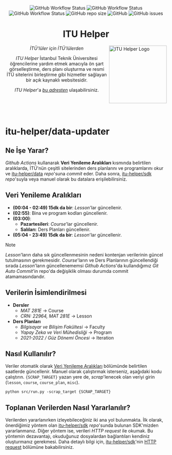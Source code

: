 <div align="center">

![GitHub Workflow Status](https://img.shields.io/github/actions/workflow/status/itu-helper/data-updater/refresh_lessons.yml?label=Refreshing%20Lesson&logo=docusign&style=flat-square)
![GitHub Workflow Status](https://img.shields.io/github/actions/workflow/status/itu-helper/data-updater/refresh_courses_and_plans.yml?label=Refreshing%20Courses%20%26%20Course%20Plans&logo=docusign&style=flat-square)
![GitHub Workflow Status](https://img.shields.io/github/actions/workflow/status/itu-helper/data-updater/refresh_misc.yml?label=Refreshing%20Misc&logo=docusign&style=flat-square)
![GitHub repo size](https://img.shields.io/github/repo-size/itu-helper/data-updater?label=Repository%20Size&logo=github&style=flat-square)
![GitHub](https://img.shields.io/github/license/itu-helper/data-updater?label=License&style=flat-square)
![GitHub issues](https://img.shields.io/github/issues-raw/itu-helper/data-updater?label=Issues&style=flat-square)

# **ITU Helper**

</div>

<div align="left">
    <img src="https://raw.githubusercontent.com/itu-helper/home/main/images/logo.png" align="right"
     alt="ITU Helper Logo" width="180" height="180">
</div>
<div align="center">

_İTÜ'lüler için İTÜ'lülerden_

_ITU Helper_ İstanbul Teknik Üniversitesi öğrencilerine yardım etmek amacıyla ön şart görselleştirme, ders planı oluşturma ve resmi İTÜ sitelerini birleştirme gibi hizmetler sağlayan bir açık kaynaklı websitesidir.

_ITU Helper_'a [_bu adresten_](https://itu-helper.github.io/home/) ulaşabilirsiniz.

</div>
<br>
<br>
<br>

# **itu-helper/data-updater**

## **Ne İşe Yarar?**

_Github Actions_ kullanarak **Veri Yenileme Aralıkları** kısmında belirtilen aralıklarda, İTÜ'nün çeşitli sitelerinden ders planlarını ve programlarını okur ve [itu-helper/data](https://github.com/itu-helper/data) _repo_'suna _commit_ eder. Daha sonra, [itu-helper/sdk](https://github.com/itu-helper/sdk) _repo_'suyla veya manuel olarak bu datalara erişilebilirsiniz.

## **Veri Yenileme Aralıkları**

- **(00:04 - 02:49) 15dk da bir**: _Lesson_'lar güncellenir.
- **(02:55)**: Bina ve program kodları güncellenir.
- **(03:00)**:
  - **Pazartesileri**: _Course_'lar güncellenir.
  - **Salıları**: Ders Planları güncellenir.
- **(05:04 - 23:49) 15dk da bir**: _Lesson_'lar güncellenir.

> [!NOTE]
> _Lesson_'ların daha sık güncellenmesinin nedeni kontenjan verilerinin güncel tutulmasının gerekmesidir. _Course_'ların ve Ders Planlarının güncellendiği sırada _Lesson_'ların güncellenememsi _Github Actions_'da kullandığımız _Git Auto Commit_'in repo'da değişiklik olması durumda commit atamamasındandır.

## **Verilerin İsimlendirilmesi**

- **Dersler**
  - _MAT 281E_ → Course
  - _CRN: 22964, MAT 281E_ → Lesson
- **Ders Planları**
  - _Bilgisayar ve Bilişim Fakültesi_ → Faculty
  - _Yapay Zeka ve Veri Mühedisliği_ → Program
  - _2021-2022 / Güz Dönemi Öncesi_ → Iteration

## **Nasıl Kullanılır?**

Veriler otomatik olarak [Veri Yenileme Aralıkları](#veri-yenileme-aralıkları) bölümünde belirtilen saatlerde güncellenir. Manuel olarak çalıştırmak isterseniz, aşağıdaki kodu çalıştırın. `{SCRAP_TARGET}` yazan yere de, _scrap_'lenecek olan veriyi girin (`lesson`, `course`, `course_plan`, `misc`).

```console
python src/run.py -scrap_target {SCRAP_TARGET}
```

## **Toplanan Verilerden Nasıl Yararlanılır?**

Verilerden yararlanırken izleyebileceğiniz iki ana yol bulunmakta. İlk olarak, önerdiğimiz yöntem olan [itu-helper/sdk](https://github.com/itu-helper/sdk) _repo_'sunda bulunan SDK'mizden yararlanmanız. Diğer yöntem ise, verileri _HTTP request_ ile okumak. Bu yöntemin dezavantajı, okuduğunuz dosyalardan bağlantıları kendiniz oluşturmanız gerekmesi. Daha detaylı bilgi için, [itu-helper/sdk](https://github.com/itu-helper/sdk)'nin [HTTP request](https://github.com/itu-helper/sdk?tab=readme-ov-file#http-request) bölümüne bakabilirsiniz.
